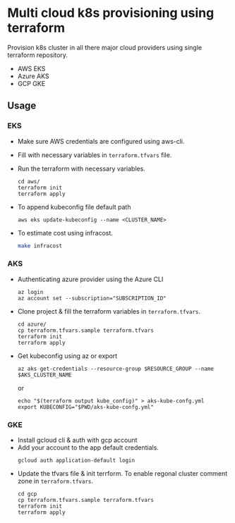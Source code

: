 # Multi cloud k8s provisioning using terraform   

Provision k8s cluster in all there major cloud providers using single terraform repository.

* AWS EKS 
* Azure AKS
* GCP GKE

## Usage

### EKS

* Make sure AWS credentials are configured using aws-cli.
* Fill with necessary variables in `terraform.tfvars` file.
* Run the terraform with necessary variables.
    ```
    cd aws/
    terraform init
    terraform apply
    ```

* To append kubeconfig file default path
    ```
    aws eks update-kubeconfig --name <CLUSTER_NAME>
    ```

* To estimate cost using infracost.
    ```sh
    make infracost
    ```

### AKS

* Authenticating azure provider using the Azure CLI
    ```
    az login
    az account set --subscription="SUBSCRIPTION_ID"
    ```

* Clone project & fill the terraform variables in `terraform.tfvars`.
    ```
    cd azure/
    cp terraform.tfvars.sample terraform.tfvars
    terraform init
    terraform apply
    ```
    
* Get kubeconfig using az or export
    ```
    az aks get-credentials --resource-group $RESOURCE_GROUP --name $AKS_CLUSTER_NAME
    ```
    or
    ```
    echo "$(terraform output kube_config)" > aks-kube-confg.yml
    export KUBECONFIG="$PWD/aks-kube-confg.yml"
    ```

### GKE

* Install gcloud cli & auth with gcp account
* Add your account to the app default credentials. 
    ```
    gcloud auth application-default login
    ```
* Update the tfvars file & init terrform. To enable regonal cluster comment zone in `terraform.tfvars`.  
    ```
    cd gcp
    cp terraform.tfvars.sample terraform.tfvars
    terraform init
    terraform apply
    ```